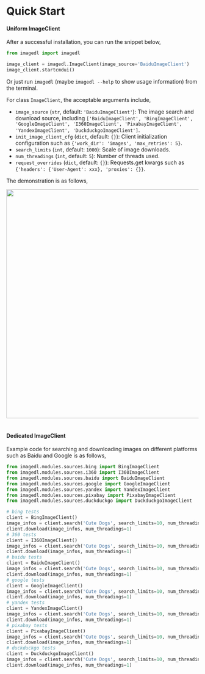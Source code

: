 # Quick Start

#### Uniform ImageClient

After a successful installation, you can run the snippet below,

```python
from imagedl import imagedl

image_client = imagedl.ImageClient(image_source='BaiduImageClient')
image_client.startcmdui()
```

Or just run `imagedl` (maybe `imagedl --help` to show usage information) from the terminal.

For class `ImageClient`, the acceptable arguments include,

- `image_source` (`str`, default: `'BaiduImageClient'`): The image search and download source, including `['BaiduImageClient', 'BingImageClient', 'GoogleImageClient', 'I360ImageClient', 'PixabayImageClient', 'YandexImageClient', 'DuckduckgoImageClient']`.
- `init_image_client_cfg` (`dict`, default: `{}`): Client initialization configuration such as `{'work_dir': 'images', 'max_retries': 5}`.
- `search_limits` (`int`, default: `1000`): Scale of image downloads.
- `num_threadings` (`int`, default: `5`): Number of threads used.
- `request_overrides` (`dict`, default: `{}`): Requests.get kwargs such as `{'headers': {'User-Agent': xxx}, 'proxies': {}}`.

The demonstration is as follows,

<div align="center">
  <img src="https://github.com/CharlesPikachu/imagedl/raw/main/docs/screenshot.gif" width="600"/>
</div>
<br />

#### Dedicated ImageClient

Example code for searching and downloading images on different platforms such as Baidu and Google is as follows,

```python
from imagedl.modules.sources.bing import BingImageClient
from imagedl.modules.sources.i360 import I360ImageClient
from imagedl.modules.sources.baidu import BaiduImageClient
from imagedl.modules.sources.google import GoogleImageClient
from imagedl.modules.sources.yandex import YandexImageClient
from imagedl.modules.sources.pixabay import PixabayImageClient
from imagedl.modules.sources.duckduckgo import DuckduckgoImageClient

# bing tests
client = BingImageClient()
image_infos = client.search('Cute Dogs', search_limits=10, num_threadings=1)
client.download(image_infos, num_threadings=1)
# 360 tests
client = I360ImageClient()
image_infos = client.search('Cute Dogs', search_limits=10, num_threadings=1)
client.download(image_infos, num_threadings=1)
# baidu tests
client = BaiduImageClient()
image_infos = client.search('Cute Dogs', search_limits=10, num_threadings=1)
client.download(image_infos, num_threadings=1)
# google tests
client = GoogleImageClient()
image_infos = client.search('Cute Dogs', search_limits=10, num_threadings=1)
client.download(image_infos, num_threadings=1)
# yandex tests
client = YandexImageClient()
image_infos = client.search('Cute Dogs', search_limits=10, num_threadings=1)
client.download(image_infos, num_threadings=1)
# pixabay tests
client = PixabayImageClient()
image_infos = client.search('Cute Dogs', search_limits=10, num_threadings=1)
client.download(image_infos, num_threadings=1)
# duckduckgo tests
client = DuckduckgoImageClient()
image_infos = client.search('Cute Dogs', search_limits=10, num_threadings=1)
client.download(image_infos, num_threadings=1)
```